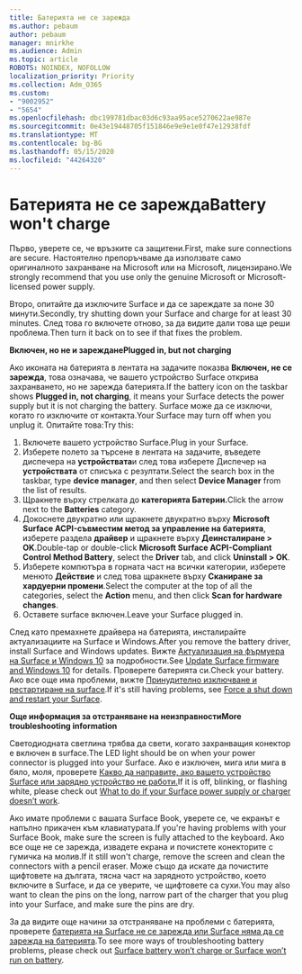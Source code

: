 ```yaml
---
title: Батерията не се зарежда
ms.author: pebaum
author: pebaum
manager: mnirkhe
ms.audience: Admin
ms.topic: article
ROBOTS: NOINDEX, NOFOLLOW
localization_priority: Priority
ms.collection: Adm_O365
ms.custom:
- "9002952"
- "5654"
ms.openlocfilehash: dbc199781dbac03d6c93aa95ace5270622ae987e
ms.sourcegitcommit: 0e43e19448705f151846e9e9e1e0f47e12938fdf
ms.translationtype: MT
ms.contentlocale: bg-BG
ms.lasthandoff: 05/15/2020
ms.locfileid: "44264320"
---
```

# <a name="battery-wont-charge"></a><span data-ttu-id="4b260-102">Батерията не се зарежда</span><span class="sxs-lookup"><span data-stu-id="4b260-102">Battery won't charge</span></span>

<span data-ttu-id="4b260-103">Първо, уверете се, че връзките са защитени.</span><span class="sxs-lookup"><span data-stu-id="4b260-103">First, make sure connections are secure.</span></span> <span data-ttu-id="4b260-104">Настоятелно препоръчваме да използвате само оригиналното захранване на Microsoft или на Microsoft, лицензирано.</span><span class="sxs-lookup"><span data-stu-id="4b260-104">We strongly recommend that you use only the genuine Microsoft or Microsoft-licensed power supply.</span></span>

<span data-ttu-id="4b260-105">Второ, опитайте да изключите Surface и да се зареждате за поне 30 минути.</span><span class="sxs-lookup"><span data-stu-id="4b260-105">Secondly, try shutting down your Surface and charge for at least 30 minutes.</span></span> <span data-ttu-id="4b260-106">След това го включете отново, за да видите дали това ще реши проблема.</span><span class="sxs-lookup"><span data-stu-id="4b260-106">Then turn it back on to see if that fixes the problem.</span></span>

<span data-ttu-id="4b260-107">**Включен, но не и зареждане**</span><span class="sxs-lookup"><span data-stu-id="4b260-107">**Plugged in, but not charging**</span></span>

<span data-ttu-id="4b260-108">Ако иконата на батерията в лентата на задачите показва **Включен, не се зарежда**, това означава, че вашето устройство Surface открива захранването, но не зарежда батерията.</span><span class="sxs-lookup"><span data-stu-id="4b260-108">If the battery icon on the taskbar shows **Plugged in, not charging**, it means your Surface detects the power supply but it is not charging the battery.</span></span> <span data-ttu-id="4b260-109">Surface може да се изключи, когато го изключите от контакта.</span><span class="sxs-lookup"><span data-stu-id="4b260-109">Your Surface may turn off when you unplug it.</span></span> <span data-ttu-id="4b260-110">Опитайте това:</span><span class="sxs-lookup"><span data-stu-id="4b260-110">Try this:</span></span>

1. <span data-ttu-id="4b260-111">Включете вашето устройство Surface.</span><span class="sxs-lookup"><span data-stu-id="4b260-111">Plug in your Surface.</span></span>
2. <span data-ttu-id="4b260-112">Изберете полето за търсене в лентата на задачите, въведете диспечера на **устройствата**и след това изберете Диспечер на **устройствата** от списъка с резултати.</span><span class="sxs-lookup"><span data-stu-id="4b260-112">Select the search box in the taskbar, type **device manager**, and then select **Device Manager** from the list of results.</span></span>
3. <span data-ttu-id="4b260-113">Щракнете върху стрелката до **категорията Батерии.**</span><span class="sxs-lookup"><span data-stu-id="4b260-113">Click the arrow next to the **Batteries** category.</span></span>
4. <span data-ttu-id="4b260-114">Докоснете двукратно или щракнете двукратно върху **Microsoft Surface ACPI-съвместим метод за управление на батерията**, изберете раздела **драйвер** и щракнете върху **Деинсталиране > OK**.</span><span class="sxs-lookup"><span data-stu-id="4b260-114">Double-tap or double-click **Microsoft Surface ACPI-Compliant Control Method Battery**, select the **Driver** tab, and click **Uninstall > OK**.</span></span>
5. <span data-ttu-id="4b260-115">Изберете компютъра в горната част на всички категории, изберете менюто **Действие** и след това щракнете върху **Сканиране за хардуерни промени**.</span><span class="sxs-lookup"><span data-stu-id="4b260-115">Select the computer at the top of all the categories, select the **Action** menu, and then click **Scan for hardware changes**.</span></span>
6. <span data-ttu-id="4b260-116">Оставете surface включен.</span><span class="sxs-lookup"><span data-stu-id="4b260-116">Leave your Surface plugged in.</span></span>

<span data-ttu-id="4b260-117">След като премахнете драйвера на батерията, инсталирайте актуализациите на Surface и Windows.</span><span class="sxs-lookup"><span data-stu-id="4b260-117">After you remove the battery driver, install Surface and Windows updates.</span></span> <span data-ttu-id="4b260-118">Вижте [Актуализация на фърмуера на Surface и Windows 10](https://support.microsoft.com/help/4023505) за подробности.</span><span class="sxs-lookup"><span data-stu-id="4b260-118">See [Update Surface firmware and Windows 10](https://support.microsoft.com/help/4023505) for details.</span></span> <span data-ttu-id="4b260-119">Проверете батерията си.</span><span class="sxs-lookup"><span data-stu-id="4b260-119">Check your battery.</span></span> <span data-ttu-id="4b260-120">Ако все още има проблеми, вижте [Принудително изключване и рестартиране на surface](https://support.microsoft.com/help/4036280/surface-force-a-shut-down-and-restart-your-surface).</span><span class="sxs-lookup"><span data-stu-id="4b260-120">If it's still having problems, see [Force a shut down and restart your Surface](https://support.microsoft.com/help/4036280/surface-force-a-shut-down-and-restart-your-surface).</span></span>

<span data-ttu-id="4b260-121">**Още информация за отстраняване на неизправности**</span><span class="sxs-lookup"><span data-stu-id="4b260-121">**More troubleshooting information**</span></span>

<span data-ttu-id="4b260-122">Светодиодната светлина трябва да свети, когато захранващия конектор е включен в surface.</span><span class="sxs-lookup"><span data-stu-id="4b260-122">The LED light should be on when your power connector is plugged into your Surface.</span></span> <span data-ttu-id="4b260-123">Ако е изключен, мига или мига в бяло, моля, проверете [Какво да направите, ако вашето устройство Surface или зарядно устройство не работи.](https://support.microsoft.com/help/4484763/surface-fix-issues-with-your-power-supply)</span><span class="sxs-lookup"><span data-stu-id="4b260-123">If it is off, blinking, or flashing white, please check out [What to do if your Surface power supply or charger doesn’t work](https://support.microsoft.com/help/4484763/surface-fix-issues-with-your-power-supply).</span></span> 

<span data-ttu-id="4b260-124">Ако имате проблеми с вашата Surface Book, уверете се, че екранът е напълно прикачен към клавиатурата.</span><span class="sxs-lookup"><span data-stu-id="4b260-124">If you're having problems with your Surface Book, make sure the screen is fully attached to the keyboard.</span></span> <span data-ttu-id="4b260-125">Ако все още не се зарежда, извадете екрана и почистете конекторите с гумичка на молив.</span><span class="sxs-lookup"><span data-stu-id="4b260-125">If it still won't charge, remove the screen and clean the connectors with a pencil eraser.</span></span> <span data-ttu-id="4b260-126">Може също да искате да почистите щифтовете на дългата, тясна част на зарядното устройство, което включите в Surface, и да се уверите, че щифтовете са сухи.</span><span class="sxs-lookup"><span data-stu-id="4b260-126">You may also want to clean the pins on the long, narrow part of the charger that you plug into your Surface, and make sure the pins are dry.</span></span>

<span data-ttu-id="4b260-127">За да видите още начини за отстраняване на проблеми с батерията, проверете [батерията на Surface не се зарежда или Surface няма да се зарежда на батерията](https://support.microsoft.com/help/4023536/surface-surface-battery-wont-charge).</span><span class="sxs-lookup"><span data-stu-id="4b260-127">To see more ways of troubleshooting battery problems, please check out [Surface battery won’t charge or Surface won’t run on battery](https://support.microsoft.com/help/4023536/surface-surface-battery-wont-charge).</span></span>
